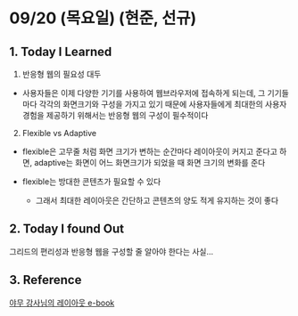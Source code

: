 # 09/20 (목요일) (현준, 선규)

## 1. Today I Learned

1. 반응형 웹의 필요성 대두
  - 사용자들은 이제 다양한 기기를 사용하여 웹브라우저에 접속하게 되는데, 그 기기들마다 각각의 화면크기와 구성을 가지고 있기 때문에 사용자들에게 최대한의 사용자경험을 제공하기 위해서는 반응형 웹의 구성이 필수적이다

2. Flexible vs Adaptive
  - flexible은 고무줄 처럼 화면 크기가 변하는 순간마다 레이아웃이 커지고 준다고 하면, adaptive는 화면이 어느 화면크기가 되었을 때 화면 크기의 변화를 준다

  - flexible는 방대한 콘텐츠가 필요할 수 있다 
    - 그래서 최대한 레이아웃은 간단하고 콘텐츠의 양도 적게 유지하는 것이 좋다


## 2. Today I found Out

  그리드의 편리성과 반응형 웹을 구성할 줄 알아야 한다는 사실...

## 3. Reference 

[야무 강사님의 레이아웃 e-book](https://uid.gitbook.io/css-grid/)
